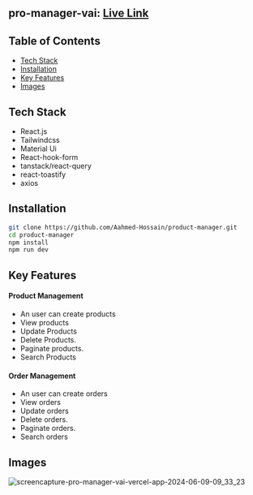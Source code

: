 
## pro-manager-vai: [Live Link](https://pro-manager-vai.vercel.app/)

## Table of Contents
- [Tech Stack](#tech-stack)
- [Installation](#installation)
- [Key Features](#key-features)
- [Images](#images)

## Tech Stack
- React.js
- Tailwindcss
- Material Ui
- React-hook-form
- tanstack/react-query
- react-toastify
- axios

## Installation
```bash
git clone https://github.com/Aahmed-Hossain/product-manager.git
cd product-manager
npm install
npm run dev
```
## Key Features
#### Product Management
- An user can create products
- View products
- Update Products
- Delete Products.
- Paginate products.
- Search Products
#### Order Management
- An user can create orders
- View orders
- Update orders
- Delete orders.
- Paginate orders.
- Search orders

## Images
![screencapture-pro-manager-vai-vercel-app-2024-06-09-09_33_23](https://github.com/Aahmed-Hossain/product-manager/assets/138388233/39c5838f-24a6-491b-b75b-dbd0cf88bfb1)


